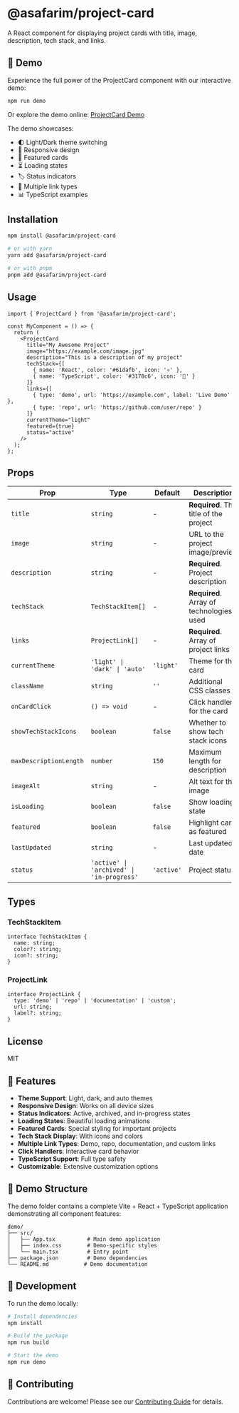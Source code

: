 # @asafarim/project-card

A React component for displaying project cards with title, image, description, tech stack, and links.

## 🚀 Demo

Experience the full power of the ProjectCard component with our interactive demo:

```bash
npm run demo
```

Or explore the demo online: [ProjectCard Demo](https://alisafari-it.github.io/project-card)

The demo showcases:

- 🌓 Light/Dark theme switching
- 📱 Responsive design
- 🎨 Featured cards
- ⏳ Loading states
- 🏷️ Status indicators
- 🔗 Multiple link types
- 📊 TypeScript examples

## Installation

```bash
npm install @asafarim/project-card

# or with yarn
yarn add @asafarim/project-card

# or with pnpm  
pnpm add @asafarim/project-card
```

## Usage

```tsx
import { ProjectCard } from '@asafarim/project-card';

const MyComponent = () => {
  return (
    <ProjectCard
      title="My Awesome Project"
      image="https://example.com/image.jpg"
      description="This is a description of my project"
      techStack={[
        { name: 'React', color: '#61dafb', icon: '⚛️' },
        { name: 'TypeScript', color: '#3178c6', icon: '📘' }
      ]}
      links={[
        { type: 'demo', url: 'https://example.com', label: 'Live Demo' },
        { type: 'repo', url: 'https://github.com/user/repo' }
      ]}
      currentTheme="light"
      featured={true}
      status="active"
    />
  );
};
```

## Props

| Prop | Type | Default | Description |
|------|------|---------|-------------|
| `title` | `string` | - | **Required**. The title of the project |
| `image` | `string` | - | URL to the project image/preview |
| `description` | `string` | - | **Required**. Project description |
| `techStack` | `TechStackItem[]` | - | **Required**. Array of technologies used |
| `links` | `ProjectLink[]` | - | **Required**. Array of project links |
| `currentTheme` | `'light' \| 'dark' \| 'auto'` | `'light'` | Theme for the card |
| `className` | `string` | `''` | Additional CSS classes |
| `onCardClick` | `() => void` | - | Click handler for the card |
| `showTechStackIcons` | `boolean` | `false` | Whether to show tech stack icons |
| `maxDescriptionLength` | `number` | `150` | Maximum length for description |
| `imageAlt` | `string` | - | Alt text for the image |
| `isLoading` | `boolean` | `false` | Show loading state |
| `featured` | `boolean` | `false` | Highlight card as featured |
| `lastUpdated` | `string` | - | Last updated date |
| `status` | `'active' \| 'archived' \| 'in-progress'` | `'active'` | Project status |

## Types

### TechStackItem

```tsx
interface TechStackItem {
  name: string;
  color?: string;
  icon?: string;
}
```

### ProjectLink

```tsx
interface ProjectLink {
  type: 'demo' | 'repo' | 'documentation' | 'custom';
  url: string;
  label?: string;
}
```

## License

MIT

## 🎯 Features

- **Theme Support**: Light, dark, and auto themes
- **Responsive Design**: Works on all device sizes
- **Status Indicators**: Active, archived, and in-progress states
- **Loading States**: Beautiful loading animations
- **Featured Cards**: Special styling for important projects
- **Tech Stack Display**: With icons and colors
- **Multiple Link Types**: Demo, repo, documentation, and custom links
- **Click Handlers**: Interactive card behavior
- **TypeScript Support**: Full type safety
- **Customizable**: Extensive customization options

## 📂 Demo Structure

The demo folder contains a complete Vite + React + TypeScript application demonstrating all component features:

```
demo/
├── src/
│   ├── App.tsx          # Main demo application
│   ├── index.css        # Demo-specific styles
│   └── main.tsx         # Entry point
├── package.json         # Demo dependencies
└── README.md           # Demo documentation
```

## 🔧 Development

To run the demo locally:

```bash
# Install dependencies
npm install

# Build the package
npm run build

# Start the demo
npm run demo
```

## 🤝 Contributing

Contributions are welcome! Please see our [Contributing Guide](../../CONTRIBUTING.md) for details.
